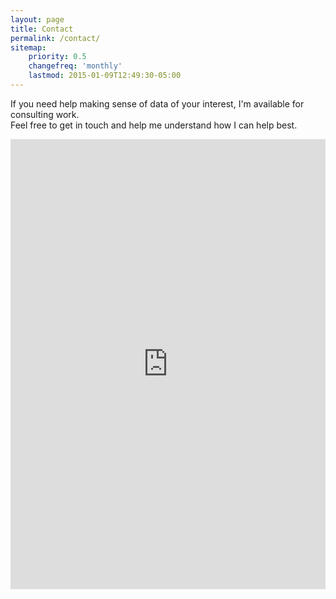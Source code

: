 ```yaml
---
layout: page
title: Contact
permalink: /contact/
sitemap:
    priority: 0.5
    changefreq: 'monthly'
    lastmod: 2015-01-09T12:49:30-05:00
---
```


If you need help making sense of data of your interest, I'm available for consulting work.<br>
Feel free to get in touch and help me understand how I can help best.

<iframe src="https://docs.google.com/forms/d/13JrS9p4CCKIkxAS6yvWzpuw1aCVx2_-11x8KUY-v-cg/viewform?embedded=true" class="contactform" width="100%" height="720" frameborder="0" marginheight="0" marginwidth="0">Loading...</iframe>
